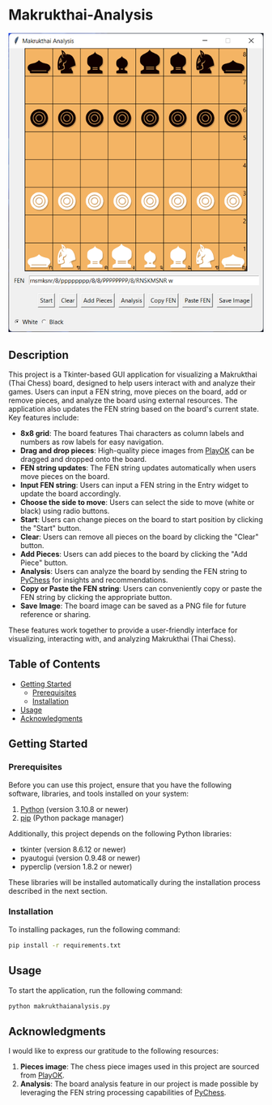 # Makrukthai-Analysis

![Makrukthai Analysis Screenshot](https://raw.githubusercontent.com/natstpt/Makrukthai-Analysis/main/screenshot.png)

## Description

This project is a Tkinter-based GUI application for visualizing a Makrukthai (Thai Chess) board, designed to help users interact with and analyze their games. Users can input a FEN string, move pieces on the board, add or remove pieces, and analyze the board using external resources. The application also updates the FEN string based on the board's current state. Key features include:

- **8x8 grid**: The board features Thai characters as column labels and numbers as row labels for easy navigation.
- **Drag and drop pieces**: High-quality piece images from [PlayOK](https://www.playok.com/th/makruk/) can be dragged and dropped onto the board.
- **FEN string updates**: The FEN string updates automatically when users move pieces on the board.
- **Input FEN string**: Users can input a FEN string in the Entry widget to update the board accordingly.
- **Choose the side to move**: Users can select the side to move (white or black) using radio buttons.
- **Start**: Users can change pieces on the board to start position by clicking the "Start" button.
- **Clear**: Users can remove all pieces on the board by clicking the "Clear" button.
- **Add Pieces**: Users can add pieces to the board by clicking the "Add Piece" button.
- **Analysis**: Users can analyze the board by sending the FEN string to [PyChess](https://www.pychess.org/analysis/makruk) for insights and recommendations.
- **Copy or Paste the FEN string**: Users can conveniently copy or paste the FEN string by clicking the appropriate button.
- **Save Image**: The board image can be saved as a PNG file for future reference or sharing.

These features work together to provide a user-friendly interface for visualizing, interacting with, and analyzing Makrukthai (Thai Chess).

## Table of Contents

- [Getting Started](#getting-started)
  - [Prerequisites](#prerequisites)
  - [Installation](#installation)
- [Usage](#usage)
- [Acknowledgments](#acknowledgments)

## Getting Started

### Prerequisites

Before you can use this project, ensure that you have the following software, libraries, and tools installed on your system:

1. [Python](https://www.python.org/) (version 3.10.8 or newer)
2. [pip](https://pip.pypa.io/en/stable/installation/) (Python package manager)

Additionally, this project depends on the following Python libraries:

- tkinter (version 8.6.12 or newer)
- pyautogui (version 0.9.48 or newer)
- pyperclip (version 1.8.2 or newer)

These libraries will be installed automatically during the installation process described in the next section.

### Installation

To installing packages, run the following command:

```bash
pip install -r requirements.txt
```

## Usage

To start the application, run the following command:

```bash
python makrukthaianalysis.py
```

## Acknowledgments

I would like to express our gratitude to the following resources:

1. **Pieces image**: The chess piece images used in this project are sourced from [PlayOK](https://www.playok.com/th/makruk/).
2. **Analysis**: The board analysis feature in our project is made possible by leveraging the FEN string processing capabilities of [PyChess](https://www.pychess.org/analysis/makruk).
